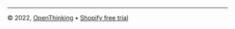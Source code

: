 
---

&copy; 2022, [OpenThinking](https://openthinking.net/?ref=ghsb) &bull; [Shopify free trial](https://openthinking.net/shopify)